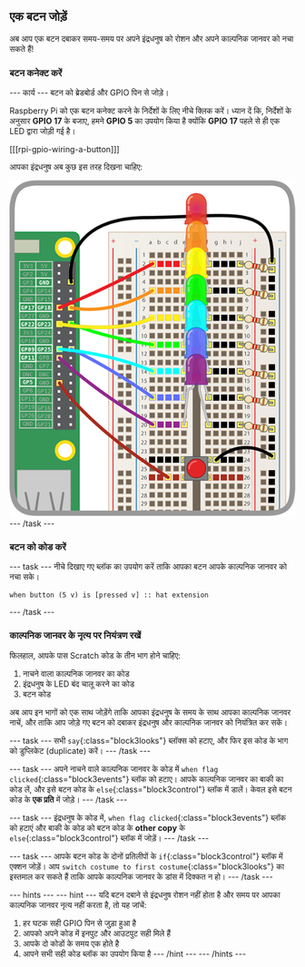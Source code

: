 ## एक बटन जोड़ें

अब आप एक बटन दबाकर समय-समय पर अपने इंद्रधनुष को रोशन और अपने काल्पनिक जानवर को नचा सकते हैं!

### बटन कनेक्ट करें

--- कार्य --- बटन को ब्रेडबोर्ड और GPIO पिन से जोड़े।

Raspberry Pi को एक बटन कनेक्ट करने के निर्देशों के लिए नीचे क्लिक करें। ध्यान दें कि, निर्देशों के अनुसार **GPIO 17** के बजाए, हमने **GPIO 5** का उपयोग किया है क्योंकि **GPIO 17** पहले से ही एक LED द्वारा जोड़ी गई है।

[[[rpi-gpio-wiring-a-button]]]

आपका इंद्रधनुष अब कुछ इस तरह दिखना चाहिए:

![Rainbow with Button](images/rainbowbutton.png) --- /task ---

### बटन को कोड करें

--- task --- नीचे दिखाए गए ब्लॉक का उपयोग करें ताकि आपका बटन आपके काल्पनिक जानवर को नचा सके।

```blocks3
when button (5 v) is [pressed v] :: hat extension
```

--- /task ---

### काल्पनिक जानवर के नृत्य पर नियंत्रण रखें

फिलहाल, आपके पास Scratch कोड के तीन भाग होने चाहिए:

1. नाचने वाला काल्पनिक जानवर का कोड
2. इंद्रधनुष के LED बंद चालू करने का कोड
3. बटन कोड

अब आप इन भागों को एक साथ जोड़ेंगे ताकि आपका इंद्रधनुष के समय के साथ आपका काल्पनिक जानवर नाचें, और ताकि आप जोड़े गए बटन को दबाकर इंद्रधनुष और काल्पनिक जानवर को नियंत्रित कर सकें।

--- task --- सभी `say`{:class="block3looks"} ब्लॉक्स को हटाए, और फिर इस कोड के भाग को डुप्लिकेट (duplicate) करें। --- /task ---

--- task --- अपने नाचने वाले काल्पनिक जानवर के कोड में `when flag clicked`{:class="block3events"} ब्लॉक को हटाए। आपके काल्पनिक जानवर का बाकी का कोड लें, और इसे बटन कोड के `else`{:class="block3control"} ब्लॉक में डालें। केवल इसे बटन कोड के **एक प्रति** में जोड़े। --- /task ---

--- task --- इंद्रधनुष के कोड में, `when flag clicked`{:class="block3events"} ब्लॉक को हटाएं और बाकी के कोड को बटन कोड के **other copy** के `else`{:class="block3control"} ब्लॉक में जोड़ें। --- /task ---

--- task --- आपके बटन कोड के दोनों प्रतिलीपों के `if`{:class="block3control"} ब्लॉक में एक्शन जोड़ें। आप `switch costume to first costume`{:class="block3looks"} का इस्तमाल कर सकते हैं ताकि आपके काल्पनिक जानवर के डांस में दिक्कत न हो। --- /task ---

--- hints ---
 --- hint --- यदि बटन दबाने से इंद्रधनुष रोशन नहीं होता है और समय पर आपका काल्पनिक जानवर नृत्य नहीं करता है, तो यह जांचें:

1. हर घटक सही GPIO पिन से जुड़ा हुआ है
2. आपको अपने कोड में इनपुट और आउटपुट सही मिले हैं
3. आपके दो कोडों के समय एक होते है
4. आपने सभी सही कोड ब्लॉक का उपयोग किया है
--- /hint ---
--- /hints ---